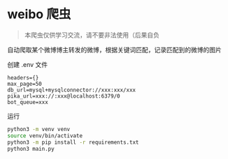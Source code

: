 # weibo 爬虫

> 本爬虫仅供学习交流，请不要非法使用（后果自负

自动爬取某个微博博主转发的微博，根据关键词匹配，记录匹配到的微博的图片

创建 .env 文件

```env
headers={}
max_page=50
db_url=mysql+mysqlconnector://xxx:xxx/xxx
pika_url=xxx://:xxx@localhost:6379/0
bot_queue=xxx
```

运行

```bash
python3 -m venv venv
source venv/bin/activate
python3 -m pip install -r requirements.txt
python3 main.py
```
